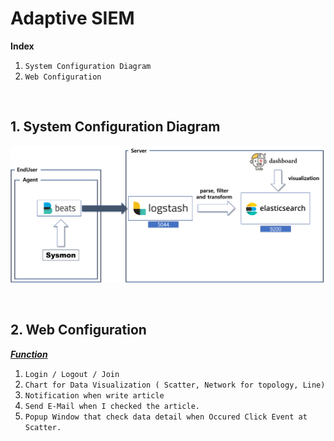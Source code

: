 # Adaptive SIEM

**Index**

1. `System Configuration Diagram`
2. `Web Configuration`

<br />

## 1. System Configuration Diagram

![1573055046246](README.assets/system_configuration.png)

<br />

## 2. Web Configuration

***<u>Function</u>***

1. `Login / Logout / Join`
2. `Chart for Data Visualization ( Scatter, Network for topology, Line)`
3. `Notification when write article`
4. `Send E-Mail when I checked the article.`
5. `Popup Window that check data detail when Occured Click Event at Scatter.`

<br />




